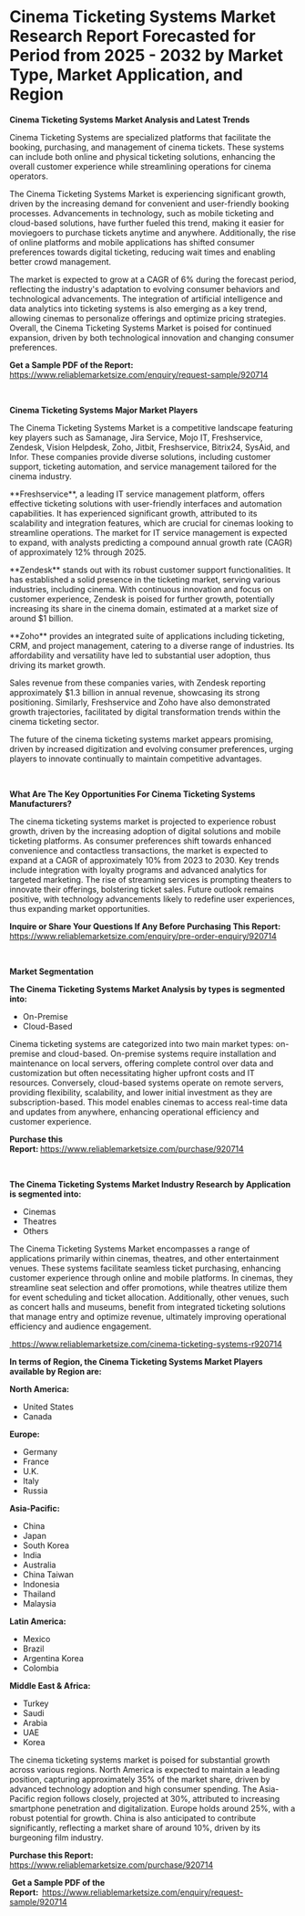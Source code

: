 <p><h1>Cinema Ticketing Systems Market Research Report Forecasted for Period from 2025 -  2032 by Market Type, Market Application, and Region</h1></p><p><strong>Cinema Ticketing Systems Market Analysis and Latest Trends</strong></p>
<p><p>Cinema Ticketing Systems are specialized platforms that facilitate the booking, purchasing, and management of cinema tickets. These systems can include both online and physical ticketing solutions, enhancing the overall customer experience while streamlining operations for cinema operators. </p><p>The Cinema Ticketing Systems Market is experiencing significant growth, driven by the increasing demand for convenient and user-friendly booking processes. Advancements in technology, such as mobile ticketing and cloud-based solutions, have further fueled this trend, making it easier for moviegoers to purchase tickets anytime and anywhere. Additionally, the rise of online platforms and mobile applications has shifted consumer preferences towards digital ticketing, reducing wait times and enabling better crowd management. </p><p>The market is expected to grow at a CAGR of 6% during the forecast period, reflecting the industry's adaptation to evolving consumer behaviors and technological advancements. The integration of artificial intelligence and data analytics into ticketing systems is also emerging as a key trend, allowing cinemas to personalize offerings and optimize pricing strategies. Overall, the Cinema Ticketing Systems Market is poised for continued expansion, driven by both technological innovation and changing consumer preferences.</p></p>
<p><strong>Get a Sample PDF of the Report:&nbsp;</strong> <a href="https://www.reliablemarketsize.com/enquiry/request-sample/920714?utm_campaign=3121&utm_medium=2&utm_source=Github&utm_content=ia&utm_term=17042025&utm_id=cinema-ticketing-systems">https://www.reliablemarketsize.com/enquiry/request-sample/920714</a></p>
<p>&nbsp;</p>
<p><strong>Cinema Ticketing Systems Major Market Players</strong></p>
<p><p>The Cinema Ticketing Systems Market is a competitive landscape featuring key players such as Samanage, Jira Service, Mojo IT, Freshservice, Zendesk, Vision Helpdesk, Zoho, Jitbit, Freshservice, Bitrix24, SysAid, and Infor. These companies provide diverse solutions, including customer support, ticketing automation, and service management tailored for the cinema industry.</p><p>**Freshservice**, a leading IT service management platform, offers effective ticketing solutions with user-friendly interfaces and automation capabilities. It has experienced significant growth, attributed to its scalability and integration features, which are crucial for cinemas looking to streamline operations. The market for IT service management is expected to expand, with analysts predicting a compound annual growth rate (CAGR) of approximately 12% through 2025.</p><p>**Zendesk** stands out with its robust customer support functionalities. It has established a solid presence in the ticketing market, serving various industries, including cinema. With continuous innovation and focus on customer experience, Zendesk is poised for further growth, potentially increasing its share in the cinema domain, estimated at a market size of around $1 billion.</p><p>**Zoho** provides an integrated suite of applications including ticketing, CRM, and project management, catering to a diverse range of industries. Its affordability and versatility have led to substantial user adoption, thus driving its market growth.</p><p>Sales revenue from these companies varies, with Zendesk reporting approximately $1.3 billion in annual revenue, showcasing its strong positioning. Similarly, Freshservice and Zoho have also demonstrated growth trajectories, facilitated by digital transformation trends within the cinema ticketing sector.</p><p>The future of the cinema ticketing systems market appears promising, driven by increased digitization and evolving consumer preferences, urging players to innovate continually to maintain competitive advantages.</p></p>
<p>&nbsp;</p>
<p><strong>What Are The Key Opportunities For Cinema Ticketing Systems Manufacturers?</strong></p>
<p><p>The cinema ticketing systems market is projected to experience robust growth, driven by the increasing adoption of digital solutions and mobile ticketing platforms. As consumer preferences shift towards enhanced convenience and contactless transactions, the market is expected to expand at a CAGR of approximately 10% from 2023 to 2030. Key trends include integration with loyalty programs and advanced analytics for targeted marketing. The rise of streaming services is prompting theaters to innovate their offerings, bolstering ticket sales. Future outlook remains positive, with technology advancements likely to redefine user experiences, thus expanding market opportunities.</p></p>
<p><strong>Inquire or Share Your Questions If Any Before Purchasing This Report:</strong> <a href="https://www.reliablemarketsize.com/enquiry/pre-order-enquiry/920714?utm_campaign=3121&utm_medium=2&utm_source=Github&utm_content=ia&utm_term=17042025&utm_id=cinema-ticketing-systems">https://www.reliablemarketsize.com/enquiry/pre-order-enquiry/920714</a></p>
<p>&nbsp;</p>
<p><strong>Market Segmentation</strong></p>
<p><strong>The Cinema Ticketing Systems Market Analysis by types is segmented into:</strong></p>
<p><ul><li>On-Premise</li><li>Cloud-Based</li></ul></p>
<p><p>Cinema ticketing systems are categorized into two main market types: on-premise and cloud-based. On-premise systems require installation and maintenance on local servers, offering complete control over data and customization but often necessitating higher upfront costs and IT resources. Conversely, cloud-based systems operate on remote servers, providing flexibility, scalability, and lower initial investment as they are subscription-based. This model enables cinemas to access real-time data and updates from anywhere, enhancing operational efficiency and customer experience.</p></p>
<p><strong>Purchase this Report:&nbsp;</strong><a href="https://www.reliablemarketsize.com/purchase/920714?utm_campaign=3121&utm_medium=2&utm_source=Github&utm_content=ia&utm_term=17042025&utm_id=cinema-ticketing-systems">https://www.reliablemarketsize.com/purchase/920714</a></p>
<p>&nbsp;</p>
<p><strong>The Cinema Ticketing Systems Market Industry Research by Application is segmented into:</strong></p>
<p><ul><li>Cinemas</li><li>Theatres</li><li>Others</li></ul></p>
<p><p>The Cinema Ticketing Systems Market encompasses a range of applications primarily within cinemas, theatres, and other entertainment venues. These systems facilitate seamless ticket purchasing, enhancing customer experience through online and mobile platforms. In cinemas, they streamline seat selection and offer promotions, while theatres utilize them for event scheduling and ticket allocation. Additionally, other venues, such as concert halls and museums, benefit from integrated ticketing solutions that manage entry and optimize revenue, ultimately improving operational efficiency and audience engagement.</p></p>
<p><a href="https://www.reliablemarketsize.com/cinema-ticketing-systems-r920714?utm_campaign=3121&utm_medium=2&utm_source=Github&utm_content=ia&utm_term=17042025&utm_id=cinema-ticketing-systems">&nbsp;https://www.reliablemarketsize.com/cinema-ticketing-systems-r920714</a></p>
<p><strong>In terms of Region, the Cinema Ticketing Systems Market Players available by Region are:</strong></p>
<p>
    <p> <strong> North America: </strong>
        <ul>
            <li>United States</li>
            <li>Canada</li>
        </ul>
        </p> 
    <p> <strong> Europe: </strong>
        <ul>
            <li>Germany</li>
            <li>France</li>
            <li>U.K.</li>
            <li>Italy</li>
            <li>Russia</li>
        </ul>
        </p> 
    <p> <strong> Asia-Pacific: </strong>
        <ul>
            <li>China</li>
            <li>Japan</li>
            <li>South Korea</li>
            <li>India</li>
            <li>Australia</li>
            <li>China Taiwan</li>
            <li>Indonesia</li>
            <li>Thailand</li>
            <li>Malaysia</li>
        </ul>
        </p> 
    <p> <strong> Latin America: </strong>
        <ul>
            <li>Mexico</li>
            <li>Brazil</li>
            <li>Argentina Korea</li>
            <li>Colombia</li>
        </ul>
        </p> 
    <p> <strong> Middle East & Africa: </strong>
        <ul>
            <li>Turkey</li>
            <li>Saudi</li>
            <li>Arabia</li>
            <li>UAE</li>
            <li>Korea</li>
        </ul>
    </p>
    </p>
<p><p>The cinema ticketing systems market is poised for substantial growth across various regions. North America is expected to maintain a leading position, capturing approximately 35% of the market share, driven by advanced technology adoption and high consumer spending. The Asia-Pacific region follows closely, projected at 30%, attributed to increasing smartphone penetration and digitalization. Europe holds around 25%, with a robust potential for growth. China is also anticipated to contribute significantly, reflecting a market share of around 10%, driven by its burgeoning film industry.</p></p>
<p><strong>Purchase this Report: </strong><a href="https://www.reliablemarketsize.com/purchase/920714?utm_campaign=3121&utm_medium=2&utm_source=Github&utm_content=ia&utm_term=17042025&utm_id=cinema-ticketing-systems">https://www.reliablemarketsize.com/purchase/920714</a></p>
<p>&nbsp;<strong>Get a Sample PDF of the Report:&nbsp;&nbsp;</strong><a href="https://www.reliablemarketsize.com/enquiry/request-sample/920714?utm_campaign=3121&utm_medium=2&utm_source=Github&utm_content=ia&utm_term=17042025&utm_id=cinema-ticketing-systems">https://www.reliablemarketsize.com/enquiry/request-sample/920714</a></p>
<p><strong></strong></p>
<p><p></p><p></p><p></p></p>